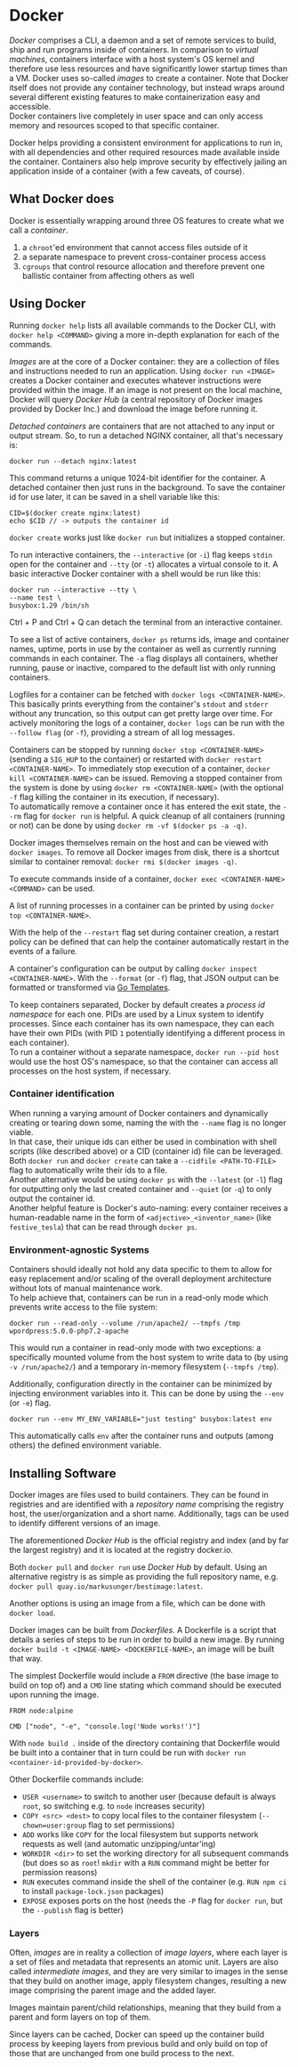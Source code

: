 # Docker

_Docker_ comprises a CLI, a daemon and a set of remote services to build, ship and run programs inside of containers. In comparison to _virtual machines_, containers interface with a host system's OS kernel and therefore use less resources and have significantly lower startup times than a VM. Docker uses so-called _images_ to create a container. Note that Docker itself does not provide any container technology, but instead wraps around several different existing features to make containerization easy and accessible.  
Docker containers live completely in user space and can only access memory and resources scoped to that specific container.

Docker helps providing a consistent environment for applications to run in, with all dependencies and other required resources made available inside the container. Containers also help improve security by effectively jailing an application inside of a container (with a few caveats, of course).

## What Docker does

Docker is essentially wrapping around three OS features to create what we call a _container_.

1. a `chroot`'ed environment that cannot access files outside of it
2. a separate namespace to prevent cross-container process access
3. `cgroups` that control resource allocation and therefore prevent one ballistic container from affecting others as well

## Using Docker

Running `docker help` lists all available commands to the Docker CLI, with `docker help <COMMAND>` giving a more in-depth explanation for each of the commands.

_Images_ are at the core of a Docker container: they are a collection of files and instructions needed to run an application. Using `docker run <IMAGE>` creates a Docker container and executes whatever instructions were provided within the image. If an image is not present on the local machine, Docker will query _Docker Hub_ (a central repository of Docker images provided by Docker Inc.) and download the image before running it.

_Detached containers_ are containers that are not attached to any input or output stream. So, to run a detached NGINX container, all that's necessary is:

```
docker run --detach nginx:latest
```

This command returns a unique 1024-bit identifier for the container. A detached container then just runs in the background. To save the container id for use later, it can be saved in a shell variable like this:

```
CID=$(docker create nginx:latest)
echo $CID // -> outputs the container id
```

`docker create` works just like `docker run` but initializes a stopped container.

To run interactive containers, the `--interactive` (or `-i`) flag keeps `stdin` open for the container and `--tty` (or `-t`) allocates a virtual console to it. A basic interactive Docker container with a shell would be run like this:

```
docker run --interactive --tty \
--name test \
busybox:1.29 /bin/sh
```

Ctrl + P and Ctrl + Q can detach the terminal from an interactive container.

To see a list of active containers, `docker ps` returns ids, image and container  names, uptime, ports in use by the container as well as currently running commands in each container. The `-a` flag displays all containers, whether running, pause or inactive, compared to the default list with only running containers.

Logfiles for a container can be fetched with `docker logs <CONTAINER-NAME>`. This basically prints everything from the container's `stdout` and `stderr` without any truncation, so this output can get pretty large over time. For actively monitoring the logs of a container, `docker logs` can be run with the `--follow flag` (or `-f`), providing a stream of all log messages.

Containers can be stopped by running `docker stop <CONTAINER-NAME>` (sending a `SIG_HUP` to the container) or restarted with `docker restart <CONTAINER-NAME>`. To immediately stop execution of a container, `docker kill <CONTAINER-NAME>` can be issued. Removing a stopped container from the system is done by using `docker rm <CONTAINER-NAME>` (with the optional `-f` flag killing the container in its execution, if necessary).  
To automatically remove a container once it has entered the exit state, the `--rm` flag for `docker run` is helpful. A quick cleanup of all containers (running or not) can be done by using `docker rm -vf $(docker ps -a -q)`.

Docker images themselves remain on the host and can be viewed with `docker images`. To remove all Docker images from disk, there is a shortcut similar to container removal: `docker rmi $(docker images -q)`.

To execute commands inside of a container, `docker exec <CONTAINER-NAME> <COMMAND>` can be used.

A list of running processes in a container can be printed by using `docker top <CONTAINER-NAME>`.

With the help of the `--restart` flag set during container creation, a restart policy can be defined that can help the container automatically restart in the events of a failure.

A container's configuration can be output by calling `docker inspect <CONTAINER-NAME>`. With the `--format` (or `-f`) flag, that JSON output can be formatted or transformed via [Go Templates](https://golang.org/pkg/text/template/).

To keep containers separated, Docker by default creates a _process id namespace_ for each one. PIDs are used by a Linux system to identify processes. Since each container has its own namespace, they can each have their own PIDs (with PID `1` potentially identifying a different process in each container).  
To run a container without a separate namespace, `docker run --pid host` would use the host OS's namespace, so that the container can access all processes on the host system, if necessary.

### Container identification

When running a varying amount of Docker containers and dynamically creating or tearing down some, naming the with the `--name` flag is no longer viable.  
In that case, their unique ids can either be used in combination with shell  scripts (like described above) or a CID (container id) file can be leveraged. Both `docker run` and `docker create` can take a `--cidfile <PATH-TO-FILE>` flag to automatically write their ids to a file.  
Another alternative would be using `docker ps` with the `--latest` (or `-l`) flag for outputting only the last created container and `--quiet` (or `-q`) to only output the container id.  
Another helpful feature is Docker's auto-naming: every container receives a human-readable name in the form of `<adjective>_<inventor_name>` (like `festive_tesla`) that can be read through `docker ps`.

### Environment-agnostic Systems

Containers should ideally not hold any data specific to them to allow for easy replacement and/or scaling of the overall deployment architecture without lots of manual maintenance work.  
To help achieve that, containers can be run in a read-only mode which prevents write access to the file system:

```
docker run --read-only --volume /run/apache2/ --tmpfs /tmp wpordpress:5.0.0-php7.2-apache
```

This would run a container in read-only mode with two exceptions: a specifically mounted volume from the host system to write data to (by using `-v /run/apache2/`) and a temporary in-memory filesystem (`--tmpfs /tmp`).

Additionally, configuration directly in the container can be minimized by injecting environment variables into it. This can be done by using the `--env` (or `-e`) flag.

```
docker run --env MY_ENV_VARIABLE="just testing" busybox:latest env
```

This automatically calls `env` after the container runs and outputs (among others) the defined environment variable.

## Installing Software

Docker images are files used to build containers. They can be found in registries and are identified with a _repository name_ comprising the registry host, the user/organization and a short name. Additionally, tags can be used to identify different versions of an image.

The aforementioned _Docker Hub_ is the official registry and index (and by far the largest registry) and it is located at the registry docker.io.

Both `docker pull` and `docker run` use _Docker Hub_ by default. Using an alternative registry is as simple as providing the full repository name, e.g. `docker pull quay.io/markusunger/bestimage:latest`.

Another options is using an image from a file, which can be done with `docker load`.

Docker images can be built from _Dockerfiles_. A Dockerfile is a script that details a series of steps to be run in order to build a new image. By running `docker build -t <IMAGE-NAME> <DOCKERFILE-NAME>`, an image will be built that way.

The simplest Dockerfile would include a `FROM` directive (the base image to build on top of) and a `CMD` line stating which command should be executed upon running the image.

```docker
FROM node:alpine

CMD ["node", "-e", "console.log('Node works!')"]
```

With `node build .` inside of the directory containing that Dockerfile would be built into a container that in turn could be run with `docker run <container-id-provided-by-docker>`.

Other Dockerfile commands include:

- `USER <username>` to switch to another user (because default is always `root`, so switching e.g. to `node` increases security)
- `COPY <src> <dest>` to copy local files to the container filesystem (`--chown=user:group` flag to set permissions)
- `ADD` works like `COPY` for the local filesystem but supports network requests as well (and automatic unzipping/untar'ing)
- `WORKDIR <dir>` to set the working directory for all subsequent commands (but does so as `root`! `mkdir` with a `RUN` command might be better for permission reasons)
- `RUN` executes command inside the shell of the container (e.g. `RUN npm ci` to install `package-lock.json` packages)
- `EXPOSE` exposes ports on the host (needs the `-P` flag for `docker run`, but the `--publish` flag is better)

### Layers

Often, _images_ are in reality a collection of _image layers_, where each layer is a set of files and metadata that represents an atomic unit. Layers are also called _intermediate images_, and they are very similar to images in the sense that they build on another image, apply filesystem changes, resulting a new image comprising the parent image and the added layer.

Images maintain parent/child relationships, meaning that they build from a parent and form layers on top of them. 

Since layers can be cached, Docker can speed up the container build process by keeping layers from previous build and only build on top of those that are unchanged from one build process to the next.